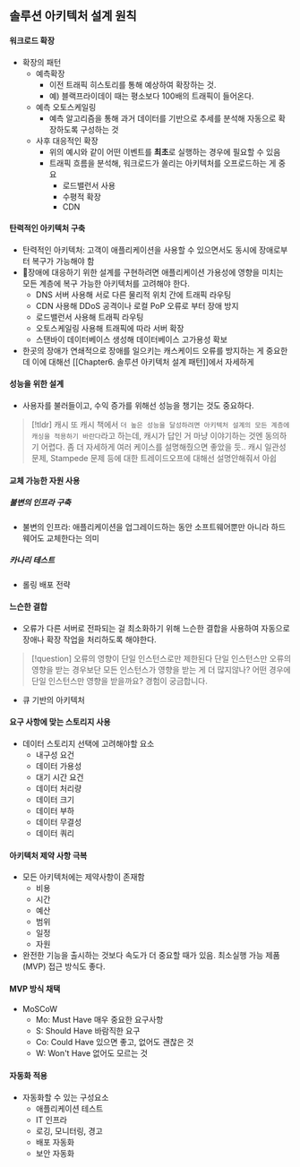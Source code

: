 ## 솔루션 아키텍처 설계 원칙
#### 워크로드 확장
- 확장의 패턴
    - 예측확장
        - 이전 트래픽 히스토리를 통해 예상하여 확장하는 것.
        - 예) 블랙프라이데이 때는 평소보다 100배의 트래픽이 들어온다.
    - 예측 오토스케일링
        - 예측 알고리즘을 통해 과거 데이터를 기반으로 추세를 분석해 자동으로 확장하도록 구성하는 것
    - 사후 대응적인 확장
        - 위의 예시와 같이 어떤 이벤트를 **최초**로 실행하는 경우에 필요할 수 있음
        - 트래픽 흐름을 분석해, 워크로드가 쏠리는 아키텍처를 오프로드하는 게 중요
            - 로드밸런서 사용
            - 수평적 확장
            - CDN

#### 탄력적인 아키텍처 구축
- 탄력적인 아키텍처: 고객이 애플리케이션을 사용할 수 있으면서도 동시에 장애로부터 복구가 가능해야 함
- 장애에 대응하기 위한 설계를 구현하려면 애플리케이션 가용성에 영향을 미치는 모든 계층에 복구 가능한 아키텍처를 고려해야 한다.
    - DNS 서버 사용해 서로 다른 물리적 위치 간에 트래픽 라우팅
    - CDN 사용해 DDoS 공격이나 로컬 PoP 오류로 부터 장애 방지
    - 로드밸런서 사용해 트래픽 라우팅
    - 오토스케일링 사용해 트래픽에 따라 서버 확장
    - 스탠바이 데이터베이스 생성해 데이터베이스 고가용성 확보
- 한곳의 장애가 연쇄적으로 장애를 일으키는 캐스케이드 오류를 방지하는 게 중요한데 이에 대해선 [[Chapter6. 솔루션 아키텍처 설계 패턴]]에서 자세하게

#### 성능을 위한 설계
- 사용자를 불러들이고, 수익 증가를 위해선 성능을 챙기는 것도 중요하다.

> [!tldr] 캐시 또 캐시
> 책에서 `더 높은 성능을 달성하려면 아키텍처 설계의 모든 계층에 캐싱을 적용하기 바란다`라고 하는데, 캐시가 답인 거 마냥 이야기하는 것엔 동의하기 어렵다. 좀 더 자세하게 여러 케이스를 설명해줬으면 좋았을 듯..
> 캐시 일관성 문제, Stampede 문제 등에 대한 트레이드오프에 대해선 설명안해줘서 아쉽


#### 교체 가능한 자원 사용
##### 불변의 인프라 구축
- 불변의 인프라: 애플리케이션을 업그레이드하는 동안 소프트웨어뿐만 아니라 하드웨어도 교체한다는 의미
##### 카나리 테스트
- 롤링 배포 전략

#### 느슨한 결합
- 오류가 다른 서버로 전파되는 걸 최소화하기 위해 느슨한 결합을 사용하여 자동으로 장애나 확장 작업을 처리하도록 해야한다.
> [!question] 오류의 영향이 단일 인스턴스로만 제한된다
> 단일 인스턴스만 오류의 영향을 받는 경우보단 모든 인스턴스가 영향을 받는 게 더 많지않나? 어떤 경우에 단일 인스턴스만 영향을 받을까요? 경험이 궁금합니다.

- 큐 기반의 아키텍처

#### 요구 사항에 맞는 스토리지 사용
- 데이터 스토리지 선택에 고려해야할 요소
    - 내구성 요건
    - 데이터 가용성
    - 대기 시간 요건
    - 데이터 처리량
    - 데이터 크기
    - 데이터 부하
    - 데이터 무결성
    - 데이터 쿼리

#### 아키텍처 제약 사항 극복
- 모든 아키텍처에는 제약사항이 존재함
    - 비용
    - 시간
    - 예산
    - 범위
    - 일정
    - 자원
- 완전한 기능을 출시하는 것보다 속도가 더 중요할 때가 있음. 최소실행 가능 제품(MVP) 접근 방식도 좋다.

#### MVP 방식 채택
- MoSCoW
    - Mo: Must Have 매우 중요한 요구사항
    - S: Should Have 바람직한 요구
    - Co: Could Have 있으면 좋고, 없어도 괜찮은 것
    - W: Won't Have 없어도 모르는 것


#### 자동화 적용
- 자동화할 수 있는 구성요소
    - 애플리케이션 테스트
    - IT 인프라
    - 로깅, 모니터링, 경고
    - 배포 자동화
    - 보안 자동화
